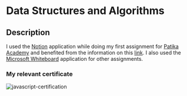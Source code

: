 # Data Structures and Algorithms

## Description

I used the [Notion](https://www.notion.so/) application while doing my first assignment for [Patika Academy](https://academy.patika.dev/) and benefited from the information on this [link](http://ikucukkoc.baun.edu.tr/lectures/EMT2226/EMT2226W14.pdf).
I also used the [Microsoft Whiteboard](https://www.microsoft.com/en-us/microsoft-365/microsoft-whiteboard/digital-whiteboard-app/) application for other assignments.

### My relevant certificate

![javascript-certification](https://github.com/selimbiber/Data-Structures-and-Algorithms/assets/117529414/61b4d089-924c-490b-8ca9-88dcc893fe10)
